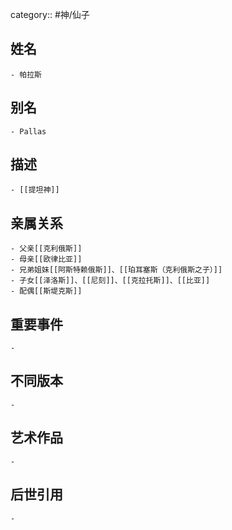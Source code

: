 category:: #神/仙子
## 姓名
	- 帕拉斯
## 别名
	- Pallas
## 描述
	- [[提坦神]]
## 亲属关系
	- 父亲[[克利俄斯]]
	- 母亲[[欧律比亚]]
	- 兄弟姐妹[[阿斯特赖俄斯]]、[[珀耳塞斯（克利俄斯之子）]]
	- 子女[[泽洛斯]]、[[尼刻]]、[[克拉托斯]]、[[比亚]]
	- 配偶[[斯堤克斯]]
## 重要事件
	-
## 不同版本
	-
## 艺术作品
	-
## 后世引用
	-
